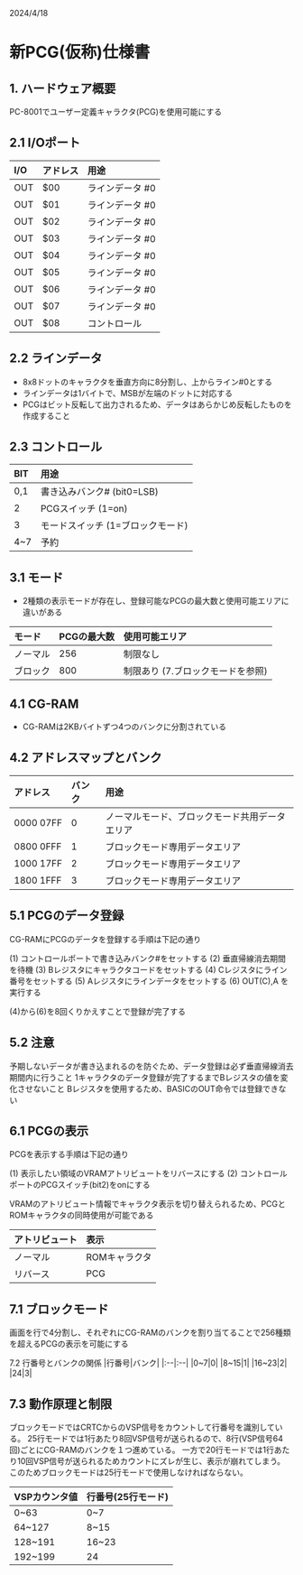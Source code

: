 2024/4/18

# 新PCG(仮称)仕様書


## 1. ハードウェア概要
PC-8001でユーザー定義キャラクタ(PCG)を使用可能にする


## 2.1 I/Oポート

|I/O|アドレス|用途|
|:--|:--|:--|
|OUT|$00|ラインデータ #0|
|OUT|$01|ラインデータ #0|
|OUT|$02|ラインデータ #0|
|OUT|$03|ラインデータ #0|
|OUT|$04|ラインデータ #0|
|OUT|$05|ラインデータ #0|
|OUT|$06|ラインデータ #0|
|OUT|$07|ラインデータ #0|
|OUT|$08|コントロール|


## 2.2 ラインデータ
 - 8x8ドットのキャラクタを垂直方向に8分割し、上からライン#0とする
 - ラインデータは1バイトで、MSBが左端のドットに対応する
 - PCGはビット反転して出力されるため、データはあらかじめ反転したものを作成すること

## 2.3 コントロール

 |BIT|用途|
|:--|:--|
|0,1|書き込みバンク# (bit0=LSB)|
|2|PCGスイッチ (1=on)|
|3|モードスイッチ (1=ブロックモード)|
|4~7|予約|


## 3.1 モード
- 2種類の表示モードが存在し、登録可能なPCGの最大数と使用可能エリアに違いがある

|モード|PCGの最大数|使用可能エリア|
|:--|:--|:--|
|ノーマル|256|制限なし|
|ブロック|800|制限あり (7.ブロックモードを参照)|


## 4.1 CG-RAM
- CG-RAMは2KBバイトずつ4つのバンクに分割されている

## 4.2 アドレスマップとバンク
|アドレス|バンク|用途|
|:--|:--|:--|
|$0000~$07FF|0|ノーマルモード、ブロックモード共用データエリア|
|$0800~$0FFF|1|ブロックモード専用データエリア|
|$1000~$17FF|2|ブロックモード専用データエリア|
|$1800~$1FFF|3|ブロックモード専用データエリア|


## 5.1 PCGのデータ登録
CG-RAMにPCGのデータを登録する手順は下記の通り

(1) コントロールポートで書き込みバンク#をセットする
(2) 垂直帰線消去期間を待機
(3) Bレジスタにキャラクタコードをセットする
(4) Cレジスタにライン番号をセットする
(5) Aレジスタにラインデータをセットする
(6) OUT(C),A を実行する

(4)から(6)を8回くりかえすことで登録が完了する

## 5.2 注意
予期しないデータが書き込まれるのを防ぐため、データ登録は必ず垂直帰線消去期間内に行うこと
1キャラクタのデータ登録が完了するまでBレジスタの値を変化させないこと
Bレジスタを使用するため、BASICのOUT命令では登録できない


## 6.1 PCGの表示
PCGを表示する手順は下記の通り

(1) 表示したい領域のVRAMアトリビュートをリバースにする
(2) コントロールポートのPCGスイッチ(bit2)をonにする

VRAMのアトリビュート情報でキャラクタ表示を切り替えられるため、PCGとROMキャラクタの同時使用が可能である

|アトリビュート|表示|
|:--|:--|
|ノーマル|ROMキャラクタ|
|リバース|PCG|


## 7.1 ブロックモード
画面を行で4分割し、それぞれにCG-RAMのバンクを割り当てることで256種類を超えるPCGの表示を可能にする

7.2 行番号とバンクの関係
|行番号|バンク|
|:--|:--|
|0~7|0|
|8~15|1|
|16~23|2|
|24|3|

## 7.3 動作原理と制限
ブロックモードではCRTCからのVSP信号をカウントして行番号を識別している。
25行モードでは1行あたり8回VSP信号が送られるので、8行(VSP信号64回)ごとにCG-RAMのバンクを１つ進めている。
一方で20行モードでは1行あたり10回VSP信号が送られるためカウントにズレが生じ、表示が崩れてしまう。
このためブロックモードは25行モードで使用しなければならない。

|VSPカウンタ値|行番号(25行モード)|
|:--|:--|
|0~63|0~7|
|64~127|8~15|
|128~191|16~23|
|192~199|24|



